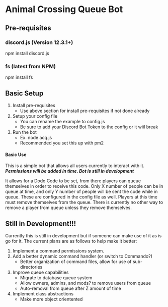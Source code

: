 # Animal Crossing Queue Bot 

## Pre-requisites 

### discord.js (Version 12.3.1+)
npm install discord.js 

### fs (latest from NPM)
npm install fs 

## Basic Setup 

1) Install pre-requisites 
    - Use above section for install pre-requisites if not done already
1) Setup your config file 
    - You can rename the example to config.js
    - Be sure to add your Discord Bot Token to the config or it wiil break
1) Run the bot 
    - Ex. node acq.js 
    - Recommended you set this up with pm2


#### Basic Use 

This is a simple bot that allows all users currently to interact with it. ***Permissions will be added in time. Bot is still in development*** 

It allows for a Dodo Code to be set, from there players can queue themselves in order to receive this code. Only X number of people can be in queue at time, and only Y number of people will be sent the code while in queue. These are configured in the config file as well. Players at this time must remove themselves from the queue. There is currently no other way to remove a player from queue unless they remove themselves. 



## Still in Development!!! 

Currently this is still in development but if someone can make use of it as is go for it. The current plans are as follows to help make it better: 

1) Implement a command permissions system. 
1) Add a better dynamic command handler (or switch to Commando?)
    - Better organization of command files, allow for use of sub-directories 
1) Improve queue capabilities 
    - Migrate to database queue system 
    - Allow owners, admins, and mods? to remove users from queue
    - Auto-removal from queue after Z amount of time 
1) Implement class abstractions 
    - Make more object orientented 